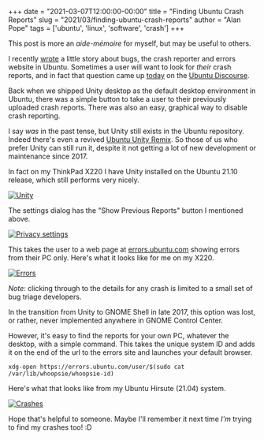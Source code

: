 +++
date = "2021-03-07T12:00:00-00:00"
title = "Finding Ubuntu Crash Reports"
slug = "2021/03/finding-ubuntu-crash-reports"
author = "Alan Pope"
tags = ['ubuntu', 'linux', 'software', 'crash']
+++

This post is more an *aide-mémoire* for myself, but may be useful to others. 

I recently [wrote](/blog/2021/02/a-tale-of-two-updates/) a little story about bugs, the crash reporter and errors website in Ubuntu. Sometimes a user will want to look for *their* crash reports, and in fact that question came up [today](https://discourse.ubuntu.com/t/how-to-add-more-info-to-an-uploaded-crash-report/21263?u=popey) on the [Ubuntu Discourse](https://discourse.ubuntu.com/).

Back when we shipped Unity desktop as the default desktop environment in Ubuntu, there was a simple button to take a user to their previously uploaded crash reports. There was also an easy, graphical way to disable crash reporting. 

I say *was* in the past tense, but Unity still exists in the Ubuntu repository. Indeed there's even a revived [Ubuntu Unity Remix](https://ubuntuunity.org/). So those of us who prefer Unity can still run it, despite it not getting a lot of new development or maintenance since 2017.

In fact on my ThinkPad X220 I have Unity installed on the Ubuntu 21.10 release, which still performs very nicely.

[![Unity](/blog/images/2021-03-07/unity.png)](/blog/images/2021-03-07/unity.png)

The settings dialog has the "Show Previous Reports" button I mentioned above.

[![Privacy settings](/blog/images/2021-03-07/privacy.png)](/blog/images/2021-03-07/privacy.png)

This takes the user to a web page at [errors.ubuntu.com](https://errors.ubuntu.com/) showing errors from their PC only. Here's what it looks like for me on my X220.

[![Errors](/blog/images/2021-03-07/errors.png)](/blog/images/2021-03-07/errors.png)

*Note:* clicking through to the details for any crash is limited to a small set of bug triage developers. 

In the transition from Unity to GNOME Shell in late 2017, this option was lost, or rather, never implemented anywhere in GNOME Control Center.

However, it's easy to find the reports for your own PC, whatever the desktop, with a simple command. This takes the unique system ID and adds it on the end of the url to the errors site and launches your default browser.

`xdg-open https://errors.ubuntu.com/user/$(sudo cat /var/lib/whoopsie/whoopsie-id)`

Here's what that looks like from my Ubuntu Hirsute (21.04) system.

[![Crashes](/blog/images/2021-03-07/crashes.png)](/blog/images/2021-03-07/crashes.png)

Hope that's helpful to someone. Maybe I'll remember it next time *I'm* trying to find my crashes too! :D